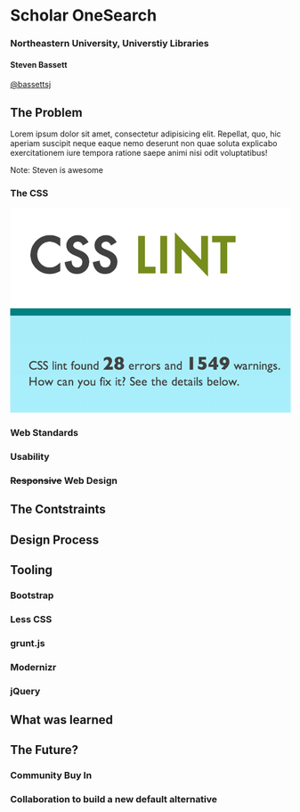 # Scholar OneSearch

### Northeastern University, Universtiy Libraries

#### Steven Bassett
[@bassettsj](http://twitter.com/bassettsj)



## The Problem

Lorem ipsum dolor sit amet, consectetur adipisicing elit. Repellat, quo, hic aperiam suscipit neque eaque nemo deserunt non quae soluta explicabo exercitationem iure tempora ratione saepe animi nisi odit voluptatibus!

Note:
Steven is awesome



### The CSS

![CSS Lint - CSS Ling found 28 errors and 1549 warnings. How can we fix it? See the details below.](img-src/css-issues.png)
    

### Web Standards

### Usability

### ~~Responsive~~ Web Design



## The Contstraints

## Design Process



## Tooling

### Bootstrap
### Less CSS
### grunt.js
### Modernizr
### jQuery

## What was learned

## The Future?
### Community Buy In
### Collaboration to build a new default alternative
